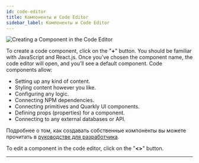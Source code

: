 ```yaml
---
id: code-editor
title: Компоненты и Code Editor
sidebar_label: Компоненты и Code Editor
---
```


![Creating a Component in the Code Editor](/scr/components-creating-plus.png)

To create a code component, click on the "**+**" button. You should be familiar with JavaScript and React.js. Once you’ve chosen the component name, the code editor will open, and you’ll see a default component. Code components allow:

-   Setting up any kind of content.
-   Styling content however you like.
-   Configuring any logic.
-   Connecting NPM dependencies.
-   Connecting primitives and Quarkly UI components.
-   Defining props (properties) for a component.
-   Connecting to any external databases or API.

Подробнее о том, как создавать собственные компоненты вы можете прочитать в [руководстве для разработчика](/).

To edit a component in the code editor, click on the "**&lt;&gt;**" button.

---
